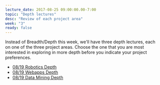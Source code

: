 ```yaml
---
lecture_date: 2017-08-25 09:00:00.00-7:00
topic: "Depth lectures"
desc: "Review of each project area"
week: "3"
ready: false
---
```


Instead of Breadth/Depth this week, we'll have three depth lectures, 
each on one of the three project areas.  Choose the one that you
are most interested in exploring in more depth before you indicate
your project preferences.

* [08/19 Robotics Depth](robotics-depth/)
* [08/19 Webapps Depth](webapps-depth/)
* [08/19 Data Mining Depth](data-mining-depth/)


